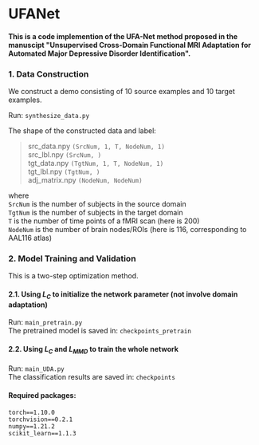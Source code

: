 # UFANet

#### This is a code implemention of the UFA-Net method proposed in the manuscipt "Unsupervised Cross-Domain Functional MRI Adaptation for Automated Major Depressive Disorder Identification".


### 1. Data Construction
We construct a demo consisting of 10 source examples and 10 target examples.

Run: `synthesize_data.py`<br>

The shape of the constructed data and label:<br>
> src_data.npy `(SrcNum, 1, T, NodeNum, 1)`<br>
> src_lbl.npy `(SrcNum, )`<br>
> tgt_data.npy `(TgtNum, 1, T, NodeNum, 1)`<br>
> tgt_lbl.npy `(TgtNum, )`<br>
> adj_matrix.npy `(NodeNum, NodeNum)`<br>

where<br>
`SrcNum` is the number of subjects in the source domain<br>
`TgtNum` is the number of subjects in the target domain<br>
`T` is the number of time points of a fMRI scan (here is 200)<br>
`NodeNum` is the number of brain nodes/ROIs (here is 116, corresponding to AAL116 atlas)<br>

### 2. Model Training and Validation
This is a two-step optimization method.

#### 2.1. Using $L_{C}$ to initialize the network parameter (not involve domain adaptation)<br>
Run: `main_pretrain.py`<br>
The pretrained model is saved in: `checkpoints_pretrain`

#### 2.2. Using $L_{C}$ and $L_{MMD}$ to train the whole network<br>
Run: `main_UDA.py`<br>
The classification results are saved in: `checkpoints`


#### Required packages:<br>
`torch==1.10.0`<br>
`torchvision==0.2.1`<br>
`numpy==1.21.2`<br>
`scikit_learn==1.1.3`<br>


